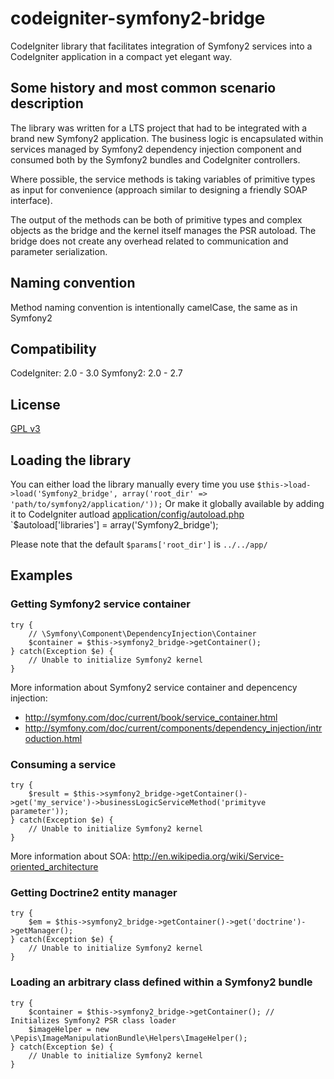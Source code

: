 # codeigniter-symfony2-bridge
CodeIgniter library that facilitates integration of Symfony2 services into a CodeIgniter application in a compact yet
elegant way.

## Some history and most common scenario description

The library was written for a LTS project that had to be integrated with a brand new Symfony2 application.
The business logic is encapsulated within services managed by Symfony2 dependency injection component and consumed both
by the Symfony2 bundles and CodeIgniter controllers.

Where possible, the service methods is taking variables of primitive types as input for convenience
(approach similar to designing a friendly SOAP interface).

The output of the methods can be both of primitive types and complex objects as the bridge and the kernel itself
manages the PSR autoload. The bridge does not create any overhead related to communication and parameter serialization.

## Naming convention
Method naming convention is intentionally camelCase, the same as in Symfony2

## Compatibility
CodeIgniter: 2.0 - 3.0
Symfony2: 2.0 - 2.7

## License
[GPL v3](http://www.gnu.org/licenses/gpl-3.0.txt)

## Loading the library
You can either load the library manually every time you use
`$this->load->load('Symfony2_bridge', array('root_dir' => 'path/to/symfony2/application/'));`
Or make it globally available by adding it to CodeIgniter autload
[application/config/autoload.php](https://github.com/bcit-ci/CodeIgniter/blob/develop/application/config/autoload.php#L63)
`$autoload['libraries'] = array('Symfony2_bridge');

Please note that the default `$params['root_dir']` is `../../app/`

## Examples

### Getting Symfony2 service container
```
try {
    // \Symfony\Component\DependencyInjection\Container
    $container = $this->symfony2_bridge->getContainer();
} catch(Exception $e) {
    // Unable to initialize Symfony2 kernel
}
```
More information about Symfony2 service container and depencency injection:
* http://symfony.com/doc/current/book/service_container.html
* http://symfony.com/doc/current/components/dependency_injection/introduction.html

### Consuming a service
```
try {
    $result = $this->symfony2_bridge->getContainer()->get('my_service')->businessLogicServiceMethod('primityve parameter'));
} catch(Exception $e) {
    // Unable to initialize Symfony2 kernel
}
```
More information about SOA: http://en.wikipedia.org/wiki/Service-oriented_architecture

### Getting Doctrine2 entity manager
```
try {
    $em = $this->symfony2_bridge->getContainer()->get('doctrine')->getManager();
} catch(Exception $e) {
    // Unable to initialize Symfony2 kernel
}
```

### Loading an arbitrary class defined within a Symfony2 bundle

```
try {
    $container = $this->symfony2_bridge->getContainer(); // Initializes Symfony2 PSR class loader
    $imageHelper = new \Pepis\ImageManipulationBundle\Helpers\ImageHelper();
} catch(Exception $e) {
    // Unable to initialize Symfony2 kernel
}
```